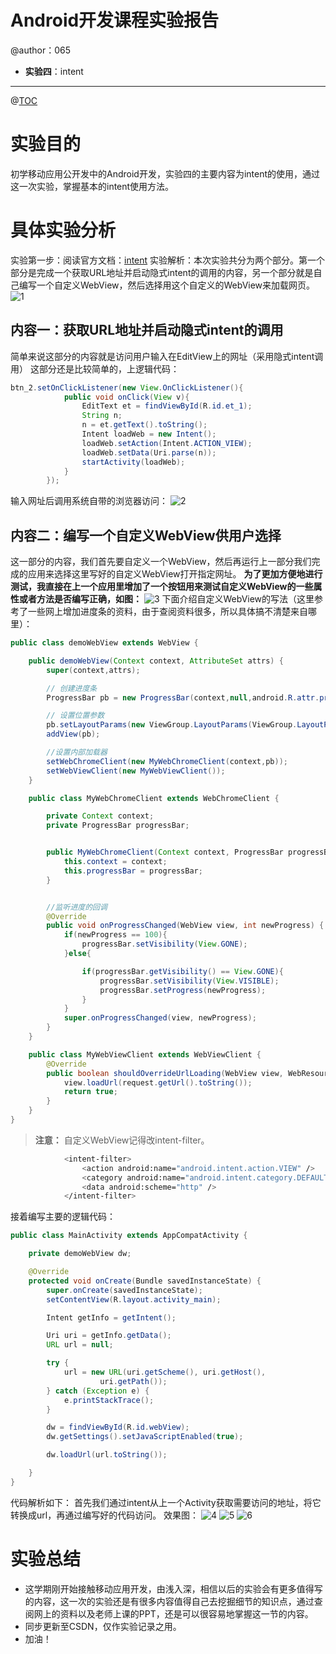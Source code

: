 # Android开发课程实验报告
@author：065

- **实验四**：intent	 
 
-------------------
@[TOC](实验报告目录)
# 实验目的

初学移动应用公开发中的Android开发，实验四的主要内容为intent的使用，通过这一次实验，掌握基本的intent使用方法。
# 具体实验分析
实验第一步：阅读官方文档：[intent](https://developer.android.google.cn/guide/components/intents-filters)
实验解析：本次实验共分为两个部分。第一个部分是完成一个获取URL地址并启动隐式intent的调用的内容，另一个部分就是自己编写一个自定义WebView，然后选择用这个自定义的WebView来加载网页。
![1](https://img-blog.csdnimg.cn/20200509220520847.png?x-oss-process=image/watermark,type_ZmFuZ3poZW5naGVpdGk,shadow_10,text_aHR0cHM6Ly9ibG9nLmNzZG4ubmV0L3gxTmdl,size_16,color_FFFFFF,t_70)

## 内容一：获取URL地址并启动隐式intent的调用
简单来说这部分的内容就是访问用户输入在EditView上的网址（采用隐式intent调用）
这部分还是比较简单的，上逻辑代码：

```java
btn_2.setOnClickListener(new View.OnClickListener(){
            public void onClick(View v){
                EditText et = findViewById(R.id.et_1);
                String n;
                n = et.getText().toString();
                Intent loadWeb = new Intent();
                loadWeb.setAction(Intent.ACTION_VIEW);
                loadWeb.setData(Uri.parse(n));
                startActivity(loadWeb);
            }
        });
```
输入网址后调用系统自带的浏览器访问：
![2](https://img-blog.csdnimg.cn/20200509221054313.png?x-oss-process=image/watermark,type_ZmFuZ3poZW5naGVpdGk,shadow_10,text_aHR0cHM6Ly9ibG9nLmNzZG4ubmV0L3gxTmdl,size_16,color_FFFFFF,t_70)

## 内容二：编写一个自定义WebView供用户选择
这一部分的内容，我们首先要自定义一个WebView，然后再运行上一部分我们完成的应用来选择这里写好的自定义WebView打开指定网址。
**为了更加方便地进行测试，我直接在上一个应用里增加了一个按钮用来测试自定义WebView的一些属性或者方法是否编写正确，如图：**
![3](https://img-blog.csdnimg.cn/20200509221459313.png?x-oss-process=image/watermark,type_ZmFuZ3poZW5naGVpdGk,shadow_10,text_aHR0cHM6Ly9ibG9nLmNzZG4ubmV0L3gxTmdl,size_16,color_FFFFFF,t_70)
下面介绍自定义WebView的写法（这里参考了一些网上增加进度条的资料，由于查阅资料很多，所以具体搞不清楚来自哪里）：

```java
public class demoWebView extends WebView {

    public demoWebView(Context context, AttributeSet attrs) {
        super(context,attrs);

        // 创建进度条
        ProgressBar pb = new ProgressBar(context,null,android.R.attr.progressBarStyleHorizontal);

        // 设置位置参数
        pb.setLayoutParams(new ViewGroup.LayoutParams(ViewGroup.LayoutParams.MATCH_PARENT,3));
        addView(pb);

        //设置内部加载器
        setWebChromeClient(new MyWebChromeClient(context,pb));
        setWebViewClient(new MyWebViewClient());
    }

    public class MyWebChromeClient extends WebChromeClient {

        private Context context;
        private ProgressBar progressBar;


        public MyWebChromeClient(Context context, ProgressBar progressBar){
            this.context = context;
            this.progressBar = progressBar;
        }


        //监听进度的回调
        @Override
        public void onProgressChanged(WebView view, int newProgress) {
            if(newProgress == 100){
                progressBar.setVisibility(View.GONE);
            }else{

                if(progressBar.getVisibility() == View.GONE){
                    progressBar.setVisibility(View.VISIBLE);
                    progressBar.setProgress(newProgress);
                }
            }
            super.onProgressChanged(view, newProgress);
        }
    }

    public class MyWebViewClient extends WebViewClient {
        @Override
        public boolean shouldOverrideUrlLoading(WebView view, WebResourceRequest request) {
            view.loadUrl(request.getUrl().toString());
            return true;
        }
    }
}

```

> **注意：** 自定义WebView记得改intent-filter。

```bash
            <intent-filter>
                <action android:name="android.intent.action.VIEW" />
                <category android:name="android.intent.category.DEFAULT" />
                <data android:scheme="http" />
            </intent-filter>
```

接着编写主要的逻辑代码：

```java
public class MainActivity extends AppCompatActivity {

    private demoWebView dw;

    @Override
    protected void onCreate(Bundle savedInstanceState) {
        super.onCreate(savedInstanceState);
        setContentView(R.layout.activity_main);

        Intent getInfo = getIntent();

        Uri uri = getInfo.getData();
        URL url = null;

        try {
            url = new URL(uri.getScheme(), uri.getHost(),
                    uri.getPath());
        } catch (Exception e) {
            e.printStackTrace();
        }

        dw = findViewById(R.id.webView);
        dw.getSettings().setJavaScriptEnabled(true);

        dw.loadUrl(url.toString());

    }
}
```
代码解析如下：
首先我们通过intent从上一个Activity获取需要访问的地址，将它转换成url，再通过编写好的代码访问。
效果图：
![4](https://img-blog.csdnimg.cn/20200509222331437.png?x-oss-process=image/watermark,type_ZmFuZ3poZW5naGVpdGk,shadow_10,text_aHR0cHM6Ly9ibG9nLmNzZG4ubmV0L3gxTmdl,size_16,color_FFFFFF,t_70)
![5](https://img-blog.csdnimg.cn/20200509222349334.png?x-oss-process=image/watermark,type_ZmFuZ3poZW5naGVpdGk,shadow_10,text_aHR0cHM6Ly9ibG9nLmNzZG4ubmV0L3gxTmdl,size_16,color_FFFFFF,t_70)
![6](https://img-blog.csdnimg.cn/20200509222445293.png?x-oss-process=image/watermark,type_ZmFuZ3poZW5naGVpdGk,shadow_10,text_aHR0cHM6Ly9ibG9nLmNzZG4ubmV0L3gxTmdl,size_16,color_FFFFFF,t_70)
# 实验总结
- 这学期刚开始接触移动应用开发，由浅入深，相信以后的实验会有更多值得写的内容，这一次的实验还是有很多内容值得自己去挖掘细节的知识点，通过查阅网上的资料以及老师上课的PPT，还是可以很容易地掌握这一节的内容。
- 同步更新至CSDN，仅作实验记录之用。
- 加油！
